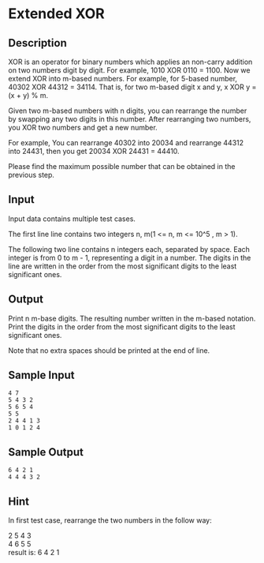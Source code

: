 # Extended XOR
## Description
XOR is an operator for binary numbers which applies an non-carry addition on
two numbers digit by digit. For example, 1010 XOR 0110 = 1100. Now we extend XOR
into m-based numbers. For example, for 5-based number, 40302 XOR 44312 = 34114.
That is, for two m-based digit x and y, x XOR y = (x + y) % m.

Given two m-based numbers with n digits, you can rearrange the number by
swapping any two digits in this number. After rearranging two numbers, you XOR
two numbers and get a new number.

For example, You can rearrange 40302 into 20034 and rearrange 44312 into 24431,
then you get 20034 XOR 24431 = 44410.

Please find the maximum possible number that can be obtained in the previous
step.

## Input
Input data contains multiple test cases.

The first line line contains two integers n, m(1 <= n, m <= 10^5 , m > 1).

The following two line contains n integers each, separated by space. Each
integer is from 0 to m - 1, representing a digit in a number. The digits in the
line are written in the order from the most significant digits to the least
significant ones.

## Output
Print n m-base digits. The resulting number written in the m-based
notation. Print the digits in the order from the most significant digits to the
least significant ones.

Note that no extra spaces should be printed at the end of line.

## Sample Input
```
4 7
5 4 3 2  
5 6 5 4  
5 5  
2 4 4 1 3  
1 0 1 2 4  
```

## Sample Output
```
6 4 2 1  
4 4 4 3 2  
```

## Hint
In first test case, rearrange the two numbers in the follow way:  

2 5 4 3  
4 6 5 5  
result is:  6 4 2 1  

